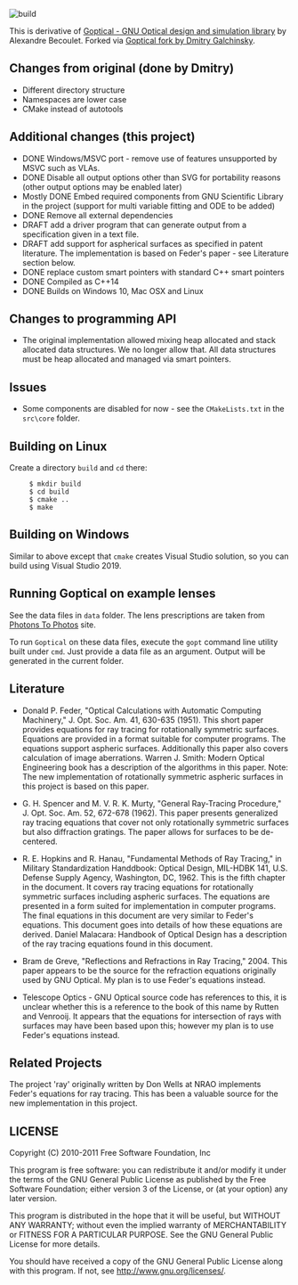 ![build](https://github.com/dibyendumajumdar/goptical/workflows/build/badge.svg)

This is derivative of [Goptical - GNU Optical design and simulation library](https://www.gnu.org/software/goptical/) by Alexandre Becoulet. Forked via [Goptical fork by Dmitry Galchinsky](https://github.com/galchinsky/goptical).

## Changes from original (done by Dmitry)

* Different directory structure
* Namespaces are lower case
* CMake instead of autotools

## Additional changes (this project)

* DONE Windows/MSVC port - remove use of features unsupported by MSVC such as VLAs. 
* DONE Disable all output options other than SVG for portability reasons (other output options may be enabled later)
* Mostly DONE Embed required components from GNU Scientific Library in the project (support for multi variable fitting 
  and ODE to be added)
* DONE Remove all external dependencies
* DRAFT add a driver program that can generate output from a specification given in a text file.
* DRAFT add support for aspherical surfaces as specified in patent literature. The implementation is based on Feder's paper - see Literature section below.
* DONE replace custom smart pointers with standard C++ smart pointers
* DONE Compiled as C++14
* DONE Builds on Windows 10, Mac OSX and Linux

## Changes to programming API

* The original implementation allowed mixing heap allocated and stack allocated data structures.
  We no longer allow that. All data structures must be heap allocated and
  managed via smart pointers. 

## Issues

* Some components are disabled for now - see the `CMakeLists.txt` in the `src\core` folder.

## Building on Linux

Create a directory `build` and `cd` there:

```
     $ mkdir build
     $ cd build
     $ cmake ..
     $ make
```

## Building on Windows

Similar to above except that `cmake` creates Visual Studio solution, so you can build using Visual Studio 2019.

## Running Goptical on example lenses

See the data files in `data` folder. The lens prescriptions are taken from [Photons To Photos](https://www.photonstophotos.net/) 
site. 

To run `Goptical` on these data files, execute the `gopt` command line utility built under `cmd`. Just provide a data file as an argument. Output will be generated in the current folder.

## Literature

* Donald P. Feder, "Optical Calculations with Automatic Computing Machinery," J. Opt. Soc. Am. 41, 630-635 (1951). This short paper provides equations for ray tracing for rotationally symmetric surfaces. Equations are provided in a format suitable for computer programs. The equations support aspheric surfaces. Additionally this paper also covers calculation of image aberrations. Warren J. Smith: Modern Optical Engineering book has a description of the algorithms in this paper. Note: The new implementation of rotationally symmetric aspheric surfaces in this project is based on this paper. 

* G. H. Spencer and M. V. R. K. Murty, "General Ray-Tracing Procedure," J. Opt. Soc. Am. 52, 672-678 (1962). This paper presents generalized ray tracing equations that cover not only rotationally symmetric surfaces but also diffraction gratings. The paper allows for surfaces to be de-centered. 

* R. E. Hopkins and R. Hanau, "Fundamental Methods of Ray Tracing," in Military Standardization Handdbook: Optical Design, MIL-HDBK 141, U.S. Defense Supply Agency, Washington, DC, 1962. This is the fifth chapter in the document. It covers ray tracing equations for rotationally symmetric surfaces including aspheric surfaces. The equations are presented in a form suited for implementation in computer programs. The final equations in this document are very similar to Feder's equations. This document goes into details of how these equations are derived. Daniel Malacara: Handbook of Optical Design has a description of the ray tracing equations found in this document. 

* Bram de Greve, "Reflections and Refractions in Ray Tracing," 2004. This paper appears to be the source for the refraction equations originally used by GNU Optical. My plan is to use Feder's equations instead. 

* Telescope Optics - GNU Optical source code has references to this, it is unclear whether this is a reference to the book of this name by Rutten and Venrooij. It appears that the equations for intersection of rays with surfaces may have been based upon this; however my plan is to use Feder's equations instead.

## Related Projects

The project 'ray' originally written by Don Wells at NRAO implements Feder's equations for ray tracing. This has been a valuable source for the new implementation in this project. 

## LICENSE


 Copyright (C) 2010-2011 Free Software Foundation, Inc
 
 This program is free software: you can redistribute it and/or modify
 it under the terms of the GNU General Public License as published by
 the Free Software Foundation; either version 3 of the License, or
 (at your option) any later version.
 
 This program is distributed in the hope that it will be useful,
 but WITHOUT ANY WARRANTY; without even the implied warranty of
 MERCHANTABILITY or FITNESS FOR A PARTICULAR PURPOSE.  See the
 GNU General Public License for more details.
 
 You should have received a copy of the GNU General Public License
 along with this program.  If not, see <http://www.gnu.org/licenses/>.
